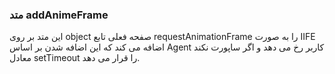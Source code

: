 ### متد addAnimeFrame

این متد بر روی object صفحه فعلی تابع requestAnimationFrame را به صورت IIFE اضافه می کند که این اضافه شدن بر اساس Agent کاربر رخ می دهد و اگر ساپورت نکند معادل setTimeout را قرار می دهد.
